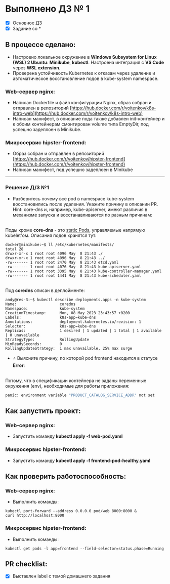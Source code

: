 # Выполнено ДЗ № 1

 - [x] Основное ДЗ
 - [x] Задание со *

## В процессе сделано:
 - Настроено локальное окружение в **Windows Subsystem for Linux (WSL) 2 Ubuntu**: **Minikube**, **kubectl**. Настроена интеграция с **VS Code** через **WSL extension**.
 - Проверена устойчивость Kubernetes к отказам через удаление и автоматическое восстановление подов в kube-system namespace.
### Web-сервер nginx: 
 - Написан Dockerfile и файл конфигурации Nginx, образ собран и отправлен в репозиторий [https://hub.docker.com/r/voitenkov/k8s-intro-web](https://hub.docker.com/r/voitenkov/k8s-intro-web) 
 - Написан манифест, в описание пода также добавлен init-контейнер и к обоим контейнерам смонтирован volume типа EmptyDir, под успешно задеплоен в Minikube.
### Микросервис hipster-frontend:
 - Образ собран и отправлен в репозиторий [https://hub.docker.com/r/voitenkov/hipster-frontend](https://hub.docker.com/r/voitenkov/hipster-frontend) 
 - Написан манифест, под успешно задеплоен в Minikube
---
### Решение Д/З №1
- Разберитесь почему все pod в namespace kube-system восстановились после удаления. Укажите причину в описании PR. Hint: core-dns и, например, kube-apiserver, имеют различия в механизме запуска и восстанавливаются по разным причинам:

\
Поды кроме **core-dns** - это [static Pods](https://kubernetes.io/docs/tasks/configure-pod-container/static-pod/), управляемые напрямую kubelet'ом. Описания подов хранятся тут:
```
docker@minikube:~$ ll /etc/kubernetes/manifests/
total 28
drwxr-xr-x 1 root root 4096 May  8 21:43 ./
drwxr-xr-x 1 root root 4096 May  8 21:43 ../
-rw------- 1 root root 2470 May  8 21:43 etcd.yaml
-rw------- 1 root root 4076 May  8 21:43 kube-apiserver.yaml
-rw------- 1 root root 3395 May  8 21:43 kube-controller-manager.yaml
-rw------- 1 root root 1441 May  8 21:43 kube-scheduler.yaml
```
\
Под **coredns** описан в деплойменте: 
```
andy@res-3:~$ kubectl describe deployments.apps -n kube-system
Name:                   coredns
Namespace:              kube-system
CreationTimestamp:      Mon, 08 May 2023 23:43:57 +0200
Labels:                 k8s-app=kube-dns
Annotations:            deployment.kubernetes.io/revision: 1
Selector:               k8s-app=kube-dns
Replicas:               1 desired | 1 updated | 1 total | 1 available | 0 unavailable
StrategyType:           RollingUpdate
MinReadySeconds:        0
RollingUpdateStrategy:  1 max unavailable, 25% max surge
```
- ⭐ Выясните причину, по которой pod frontend находится в статусе **Error**: 

\
Потому, что в спецификации контейнера не заданы переменные окружения (env), необходимые для работы приложения: 
```sh
panic: environment variable "PRODUCT_CATALOG_SERVICE_ADDR" not set
```

## Как запустить проект:
### Web-сервер nginx:
 - Запустить команду **kubectl apply -f web-pod.yaml**
### Микросервис hipster-frontend:
 - Запустить команду **kubectl apply -f frontend-pod-healthy.yaml**

## Как проверить работоспособность:
### Web-сервер nginx:
 - Выполнить команды:
  ```shell
  kubectl port-forward --address 0.0.0.0 pod/web 8000:8000 &
  curl http://localhost:8000
  ```
### Микросервис hipster-frontend:
 - Выполнить команды:
  ```shell
  kubectl get pods -l app=frontend --field-selector=status.phase=Running
  ```
## PR checklist:
 - [x] Выставлен label с темой домашнего задания
